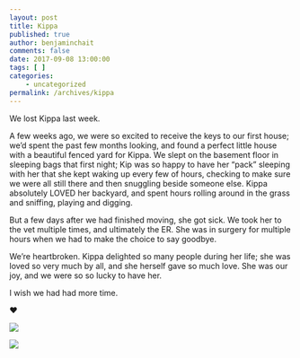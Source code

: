 ```yaml
---
layout: post
title: Kippa
published: true
author: benjaminchait
comments: false
date: 2017-09-08 13:00:00
tags: [ ]
categories:
    - uncategorized
permalink: /archives/kippa
---
```

We lost Kippa last week.

A few weeks ago, we were so excited to receive the keys to our first house; we’d spent the past few months looking, and found a perfect little house with a beautiful fenced yard for Kippa. We slept on the basement floor in sleeping bags that first night; Kip was so happy to have her “pack” sleeping with her that she kept waking up every few of hours, checking to make sure we were all still there and then snuggling beside someone else. Kippa absolutely LOVED her backyard, and spent hours rolling around in the grass and sniffing, playing and digging.

But a few days after we had finished moving, she got sick. We took her to the vet multiple times, and ultimately the ER. She was in surgery for multiple hours when we had to make the choice to say goodbye.

We’re heartbroken. Kippa delighted so many people during her life; she was loved so very much by all, and she herself gave so much love. She was our joy, and we were so so lucky to have her.

I wish we had had more time.

❤️

![][1]

![][2]

 [1]: /wp-content/uploads/kippa/2E2B42B1-038B-46A1-B454-4A2B845CCF0A.jpg
 [2]: /wp-content/uploads/kippa/82DE37FA-FDE2-47E2-A22D-4713C771D161.jpg